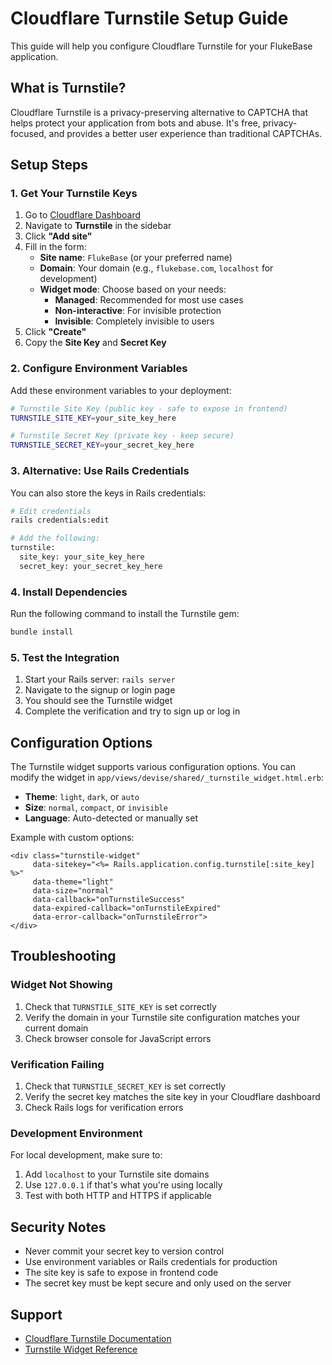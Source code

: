 # Cloudflare Turnstile Setup Guide

This guide will help you configure Cloudflare Turnstile for your FlukeBase application.

## What is Turnstile?

Cloudflare Turnstile is a privacy-preserving alternative to CAPTCHA that helps protect your application from bots and abuse. It's free, privacy-focused, and provides a better user experience than traditional CAPTCHAs.

## Setup Steps

### 1. Get Your Turnstile Keys

1. Go to [Cloudflare Dashboard](https://dash.cloudflare.com/)
2. Navigate to **Turnstile** in the sidebar
3. Click **"Add site"**
4. Fill in the form:
   - **Site name**: `FlukeBase` (or your preferred name)
   - **Domain**: Your domain (e.g., `flukebase.com`, `localhost` for development)
   - **Widget mode**: Choose based on your needs:
     - **Managed**: Recommended for most use cases
     - **Non-interactive**: For invisible protection
     - **Invisible**: Completely invisible to users
5. Click **"Create"**
6. Copy the **Site Key** and **Secret Key**

### 2. Configure Environment Variables

Add these environment variables to your deployment:

```bash
# Turnstile Site Key (public key - safe to expose in frontend)
TURNSTILE_SITE_KEY=your_site_key_here

# Turnstile Secret Key (private key - keep secure)
TURNSTILE_SECRET_KEY=your_secret_key_here
```

### 3. Alternative: Use Rails Credentials

You can also store the keys in Rails credentials:

```bash
# Edit credentials
rails credentials:edit

# Add the following:
turnstile:
  site_key: your_site_key_here
  secret_key: your_secret_key_here
```

### 4. Install Dependencies

Run the following command to install the Turnstile gem:

```bash
bundle install
```

### 5. Test the Integration

1. Start your Rails server: `rails server`
2. Navigate to the signup or login page
3. You should see the Turnstile widget
4. Complete the verification and try to sign up or log in

## Configuration Options

The Turnstile widget supports various configuration options. You can modify the widget in `app/views/devise/shared/_turnstile_widget.html.erb`:

- **Theme**: `light`, `dark`, or `auto`
- **Size**: `normal`, `compact`, or `invisible`
- **Language**: Auto-detected or manually set

Example with custom options:

```erb
<div class="turnstile-widget" 
     data-sitekey="<%= Rails.application.config.turnstile[:site_key] %>" 
     data-theme="light"
     data-size="normal"
     data-callback="onTurnstileSuccess" 
     data-expired-callback="onTurnstileExpired" 
     data-error-callback="onTurnstileError">
</div>
```

## Troubleshooting

### Widget Not Showing

1. Check that `TURNSTILE_SITE_KEY` is set correctly
2. Verify the domain in your Turnstile site configuration matches your current domain
3. Check browser console for JavaScript errors

### Verification Failing

1. Check that `TURNSTILE_SECRET_KEY` is set correctly
2. Verify the secret key matches the site key in your Cloudflare dashboard
3. Check Rails logs for verification errors

### Development Environment

For local development, make sure to:
1. Add `localhost` to your Turnstile site domains
2. Use `127.0.0.1` if that's what you're using locally
3. Test with both HTTP and HTTPS if applicable

## Security Notes

- Never commit your secret key to version control
- Use environment variables or Rails credentials for production
- The site key is safe to expose in frontend code
- The secret key must be kept secure and only used on the server

## Support

- [Cloudflare Turnstile Documentation](https://developers.cloudflare.com/turnstile/)
- [Turnstile Widget Reference](https://developers.cloudflare.com/turnstile/get-started/client-side-rendering/)
